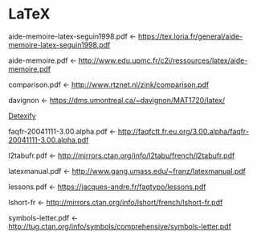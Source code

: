 # LaTeX
aide-memoire-latex-seguin1998.pdf <- https://tex.loria.fr/general/aide-memoire-latex-seguin1998.pdf

aide-memoire.pdf <- http://www.edu.upmc.fr/c2i/ressources/latex/aide-memoire.pdf

comparison.pdf <- http://www.rtznet.nl/zink/comparison.pdf

davignon <- https://dms.umontreal.ca/~davignon/MAT1720/latex/

[Detexify](http://detexify.kirelabs.org/classify.html)

faqfr-20041111-3.00.alpha.pdf <- http://faqfctt.fr.eu.org/3.00.alpha/faqfr-20041111-3.00.alpha.pdf

l2tabufr.pdf <- http://mirrors.ctan.org/info/l2tabu/french/l2tabufr.pdf

latexmanual.pdf <- http://www.gang.umass.edu/~franz/latexmanual.pdf

lessons.pdf <- https://jacques-andre.fr/faqtypo/lessons.pdf

lshort-fr <- http://mirrors.ctan.org/info/lshort/french/lshort-fr.pdf

symbols-letter.pdf <- http://tug.ctan.org/info/symbols/comprehensive/symbols-letter.pdf
